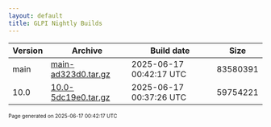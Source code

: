 ```yaml
---
layout: default
title: GLPI Nightly Builds
---
```


Version|Archive|Build date|Size
---|---|---|---
main|[main-ad323d0.tar.gz](main-ad323d0.tar.gz)|2025-06-17 00:42:17 UTC|83580391
10.0|[10.0-5dc19e0.tar.gz](10.0-5dc19e0.tar.gz)|2025-06-17 00:37:26 UTC|59754221

<font size="1">Page generated on 2025-06-17 00:42:17 UTC</font>

